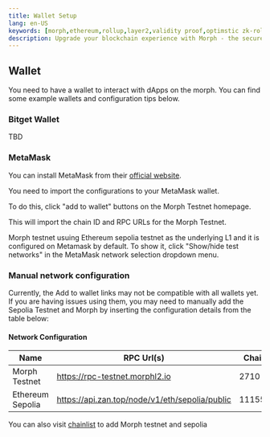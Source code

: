 ```yaml
---
title: Wallet Setup
lang: en-US
keywords: [morph,ethereum,rollup,layer2,validity proof,optimstic zk-rollup]
description: Upgrade your blockchain experience with Morph - the secure decentralized, cost0efficient, and high-performing optimstic zk-rollup solution. Try it now!
---
```


## Wallet

You need to have a wallet to interact with dApps on the morph. You can find some example wallets and configuration tips below.

### Bitget Wallet

TBD


### MetaMask
You can install MetaMask from their [official website](https://metamask.io/download/).

You need to import the  configurations to your MetaMask wallet. 

To do this, click "add to wallet" buttons on the Morph Testnet homepage. 

This will import the chain ID and RPC URLs for the Morph Testnet. 

Morph testnet usuing Ethereum sepolia testnet as the underlying L1 and it is configured on Metamask by default. To show it, click "Show/hide test networks" in the MetaMask network selection dropdown menu.


### Manual network configuration

Currently, the Add to wallet links may not be compatible with all wallets yet. If you are having issues using them, you may need to manually add the Sepolia Testnet and Morph by inserting the configuration details from the table below:


#### Network Configuration


| Name                      | RPC Url(s)                            | Chain ID | Block explorer             | Symbol |
| -------- | -------------------------- | ------------- | ---------- | ------------------------------------ |
| Morph Testnet             | https://rpc-testnet.morphl2.io        | 2710    | https://explorer-testnet.morphl2.io      | ETH      |
| Ethereum Sepolia            | https://api.zan.top/node/v1/eth/sepolia/public       | 11155111    | https://sepolia.etherscan.io/      | ETH      |


You can also visit [chainlist](https://chainlist.org/?chain=11155111&search=morph&testnets=true) to add Morph testnet and sepolia
